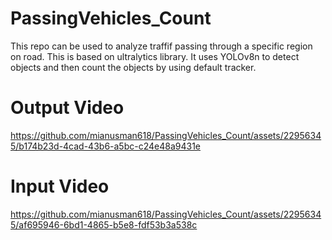 # PassingVehicles_Count
This repo can be used to analyze traffif passing through a specific region on road. 
This is based on ultralytics library. It uses YOLOv8n to detect objects and then count the objects by using default tracker.

# Output Video


https://github.com/mianusman618/PassingVehicles_Count/assets/22956345/b174b23d-4cad-43b6-a5bc-c24e48a9431e



# Input Video
https://github.com/mianusman618/PassingVehicles_Count/assets/22956345/af695946-6bd1-4865-b5e8-fdf53b3a538c


